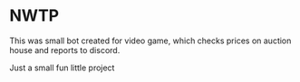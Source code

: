 # NWTP
This was small bot created for video game, which checks prices on auction house and reports to discord.

Just a small fun little project 



